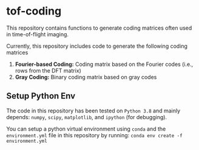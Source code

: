 # tof-coding

This repository contains functions to generate coding matrices often used in time-of-flight imaging. 

Currently, this repository includes code to generate the following coding matrices

1. **Fourier-based Coding:** Coding matrix based on the Fourier codes (i.e., rows from the DFT matrix)
2. **Gray Coding:** Binary coding matrix based on gray codes

## Setup Python Env

The code in this repository has been tested on `Python 3.8` and mainly depends: `numpy`, `scipy`, `matplotlib`, and `ipython` (for debugging). 

You can setup a python virtual environment using `conda` and the `environment.yml` file in this repository by running: `conda env create -f environment.yml`
